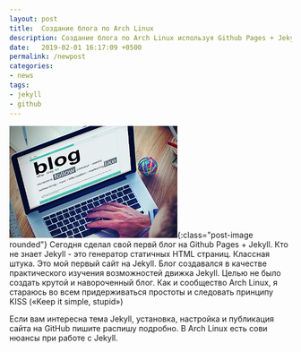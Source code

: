```yaml
---
layout: post
title:  Создание блога по Arch Linux
description: Создание блога по Arch Linux используя Github Pages + Jekyll
date:   2019-02-01 16:17:09 +0500
permalink: /newpost
categories:
- news
tags:
- jekyll
- github
---
```

![Создание блога по Arch Linux](img/blog.jpg "Создание блога по Arch Linux"){:class="post-image rounded"}
Сегодня сделал свой первй блог на Github Pages + Jekyll.
Кто не знает Jekyll - это генератор статичных HTML страниц. Классная штука. Это мой первый сайт на Jekyll. 
Блог создавался в качестве практического изучения возможностей движка Jekyll. Целью не было создать крутой и навороченный блог. Как и сообщество Arch Linux, я стараюсь во всем придерживаться простоты и следовать принципу KISS («Keep it simple, stupid»)

Если вам интересна тема Jekyll, установка, настройка и публикация сайта на GitHub пишите распишу подробно. В Arch Linux есть сови нюансы при работе с Jekyll.  
